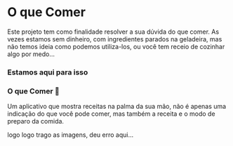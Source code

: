 # O que Comer
Este projeto tem como finalidade resolver a sua dúvida do que comer. 
As vezes estamos sem dinheiro, com ingredientes parados na geladeira, mas não temos ideia como podemos utiliza-los,
ou você tem receio de cozinhar algo por medo...

### Estamos aqui para isso
### O que Comer 🤔
Um aplicativo que mostra receitas na palma da sua mão, não é apenas uma indicação do que você pode comer, mas também a receita
e o modo de preparo da comida.

logo logo trago as imagens, deu erro aqui...
